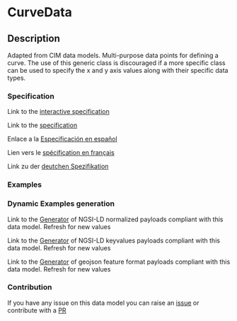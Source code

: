 # CurveData

## Description 

Adapted from CIM data models. Multi-purpose data points for defining a curve.  The use of this generic class is discouraged if a more specific class  can be used to specify the x and y axis values along with their specific data types.
### Specification

Link to the [interactive specification](https://swagger.lab.fiware.org/?url=https://smart-data-models.github.io/dataModel.EnergyCIM/CurveData/swagger.yaml)

Link to the [specification](https://smart-data-models.github.io/dataModel.EnergyCIM/CurveData/doc/spec.md)

Enlace a la [Especificación en español](https://smart-data-models.github.io/dataModel.EnergyCIM/CurveData/doc/spec_ES.md)

Lien vers le [spécification en français](https://smart-data-models.github.io/dataModel.EnergyCIM/CurveData/doc/spec_FR.md)

Link zu der [deutchen Spezifikation](https://smart-data-models.github.io/dataModel.EnergyCIM/CurveData/doc/spec_DE.md)
### Examples
### Dynamic Examples generation

Link to the [Generator](https://smartdatamodels.org/extra/ngsi-ld_generator_v0.92.php?schemaUrl=https://raw.githubusercontent.com/smart-data-models/dataModel.EnergyCIM/master/CurveData/schema.json&email=info@smartdatamodels.org) of NGSI-LD normalized payloads compliant with this data model. Refresh for new values

Link to the [Generator](https://smartdatamodels.org/extra/ngsi-ld_generator_keyvalues_v0.92.php?schemaUrl=https://raw.githubusercontent.com/smart-data-models/dataModel.EnergyCIM/master/CurveData/schema.json&email=info@smartdatamodels.org) of NGSI-LD keyvalues payloads compliant with this data model. Refresh for new values

Link to the [Generator](https://smartdatamodels.org/extra/geojson_features_generator_v1.0.php?schemaUrl=https://raw.githubusercontent.com/smart-data-models/dataModel.EnergyCIM/master/CurveData/schema.json&email=info@smartdatamodels.org) of geojson feature format payloads compliant with this data model. Refresh for new values
### Contribution

 If you have any issue on this data model you can raise an [issue](https://github.com/smart-data-models/dataModel.EnergyCIM/issues)  or contribute with a [PR](https://github.com/smart-data-models/dataModel.EnergyCIM/pulls)